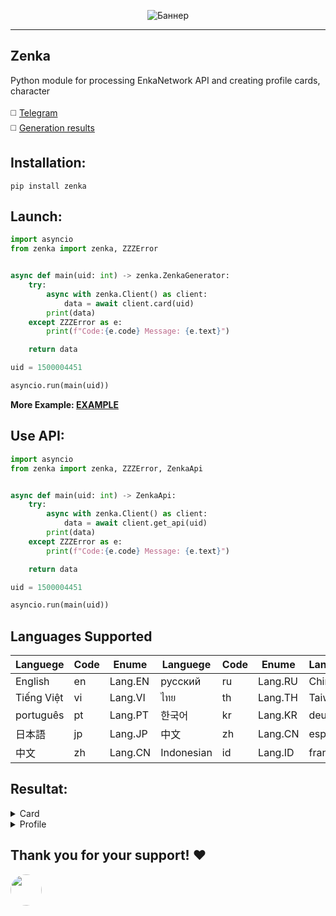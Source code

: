 <p align="center">
 <img src="https://raw.githubusercontent.com/DEViantUA/Zenka/refs/heads/main/readme/banner.png" alt="Баннер"/>
</p>

____

## Zenka
Python module for processing EnkaNetwork API and creating profile cards, character <br><br>
:white_medium_square: [Telegram](https://t.me/enkacardchat)<br>
:white_medium_square: [Generation results](https://github.com/DEViantUA/EnkaCard/wiki/Resultate)<br>



## Installation:
```
pip install zenka
```

## Launch:
``` python
import asyncio
from zenka import zenka, ZZZError


async def main(uid: int) -> zenka.ZenkaGenerator:
    try:
        async with zenka.Client() as client:
            data = await client.card(uid)
        print(data)
    except ZZZError as e:
        print(f"Code:{e.code} Message: {e.text}")

    return data

uid = 1500004451

asyncio.run(main(uid))

```

**More Example: [EXAMPLE](https://github.com/DEViantUA/Zenka/tree/main/example)**


## Use API:

``` python
import asyncio
from zenka import zenka, ZZZError, ZenkaApi


async def main(uid: int) -> ZenkaApi:
    try:
        async with zenka.Client() as client:
            data = await client.get_api(uid)
        print(data)
    except ZZZError as e:
        print(f"Code:{e.code} Message: {e.text}")

    return data

uid = 1500004451

asyncio.run(main(uid))
```


## Languages Supported
| Languege    |  Code   | Enume        | Languege    |  Code   | Enume        | Languege    |  Code   | Enume        |
|-------------|---------|-------------|-------------|---------|-------------|-------------|---------|-------------|
|  English    |     en  | Lang.EN      |  русский    |     ru  | Lang.RU      |  Chinese    |    chs  | Lang.CN      |
|  Tiếng Việt |     vi  | Lang.VI      |  ไทย        |     th  | Lang.TH      |  Taiwan     |    cht  | Lang.CHT     |
|  português  |     pt  | Lang.PT      | 한국어      |     kr  | Lang.KR      |  deutsch    |     de  | Lang.DE      |
|  日本語      |     jp  | Lang.JP      | 中文        |     zh  | Lang.CN      |  español    |     es  | Lang.ES      |
|  中文        |     zh  | Lang.CN      | Indonesian |     id  | Lang.ID      |  français   |     fr  | Lang.FR      |


## Resultat:
<details>
<summary>Card</summary>
 
[![Card][1]][1]
 
[1]: https://raw.githubusercontent.com/DEViantUA/Zenka/refs/heads/main/readme/card.png

[![Card Art][2]][2]
 
[2]: https://raw.githubusercontent.com/DEViantUA/Zenka/refs/heads/main/readme/card_art.png

</details>

<details>
<summary>Profile</summary>
 
[![Profile][3]][3]
 
[3]: https://raw.githubusercontent.com/DEViantUA/Zenka/refs/heads/main/readme/profile.png

</details>



## Thank you for your support! ❤️

<a href="https://github.com/CUSTOMFAIL" target="_blank">
    <img src="https://github.com/CUSTOMFAIL.png" width="50" style="border-radius: 50%;">
</a>
